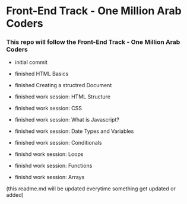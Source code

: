 # Front-End Track - One Million Arab Coders


### This repo will follow the Front-End Track - One Million Arab Coders

- initial commit

- finished HTML Basics

- finished Creating a structred Document

- finished work session: HTML Structure

- finished work session: CSS

- finished work session: What is Javascript?

- finished work session: Date Types and Variables

- finished work session: Conditionals

- finishd work session: Loops

- finishd work session: Functions

- finishd work session: Arrays

(this readme.md will be updated everytime something get updated or added)
